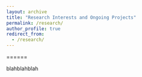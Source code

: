 ```yaml
---
layout: archive
title: "Research Interests and Ongoing Projects"
permalink: /research/
author_profile: true
redirect_from:
  - /research/
---
```


<!-- {% include base_path %} -->


======


blahblahblah

